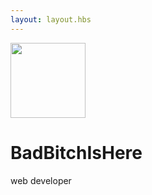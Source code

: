 ```yaml
---
layout: layout.hbs
---
```


<div class="md-col-12 mb2">
  <div class="center p2">
    <img src="/images/profile.jpg" width="120" height="120" class="mb2 circle" />
    <h1 class="h2 mt0">BadBitchIsHere</h1>
    <p class="mb0">web developer</p>
  </div>
</div>
<br/><br/><br/><br/><br/>